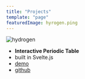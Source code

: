 ```yaml
---
title: "Projects"
template: "page"
featuredImage: hyrogen.ping
---
```

![hydrogen](/media/hydrogen.png)
* **Interactive Periodic Table**
* built in Svelte.js
* [demo](/projects/periodic)
* [github](http://www.github.com/mmlindeboom/periodic-table-svelte)